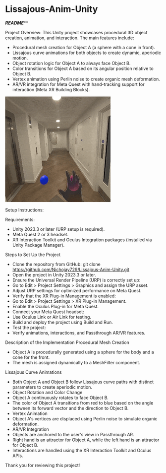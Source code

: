 # Lissajous-Anim-Unity


*********README***********

Project Overview:
This Unity project showcases procedural 3D object creation, animation, and interaction. The main features include:
- Procedural mesh creation for Object A (a sphere with a cone in front).
- Lissajous curve animations for both objects to create dynamic, aperiodic motion.
- Object rotation logic for Object A to always face Object B.
- Color transitions for Object A based on its angular position relative to Object B.
- Vertex animation using Perlin noise to create organic mesh deformation.
- AR/VR integration for Meta Quest with hand-tracking support for interaction (Meta XR Building Blocks).

![Demo of Project](./assets/demo.gif)

Setup Instructions:

Requirements:
- Unity 2023.3 or later (URP setup is required).
- Meta Quest 2 or 3 headset.
- XR Interaction Toolkit and Oculus Integration packages (installed via Unity Package Manager).

Steps to Set Up the Project
- Clone the repository from GitHub: git clone https://github.com/Nichojay729/Lissajous-Anim-Unity.git
- Open the project in Unity 2023.3 or later.
- Ensure the Universal Render Pipeline (URP) is correctly set up:
- Go to Edit > Project Settings > Graphics and assign the URP asset.
- Adjust URP settings for optimized performance on Meta Quest.
- Verify that the XR Plug-in Management is enabled:
- Go to Edit > Project Settings > XR Plug-in Management.
- Enable the Oculus Plug-in for Meta Quest.
- Connect your Meta Quest headset:
- Use Oculus Link or Air Link for testing.
- Build and deploy the project using Build and Run.
- Test the project:
- Verify animations, interactions, and Passthrough AR/VR features.

Description of the Implementation
Procedural Mesh Creation
- Object A is procedurally generated using a sphere for the body and a cone for the front.
- The mesh is assigned dynamically to a MeshFilter component.

Lissajous Curve Animations
- Both Object A and Object B follow Lissajous curve paths with distinct parameters to create aperiodic motion.
- Object Rotation and Color Change
- Object A continuously rotates to face Object B.
- The color of Object A transitions from red to blue based on the angle between its forward vector and the direction to Object B.
- Vertex Animation
- Object A's vertices are displaced using Perlin noise to simulate organic deformation.
- AR/VR Integration
- Objects are anchored to the user's view in Passthrough AR.
- Right hand is an attractor for Object A, while the left hand is an attractor for Object B.
- Interactions are handled using the XR Interaction Toolkit and Oculus APIs.

Thank you for reviewing this project!
